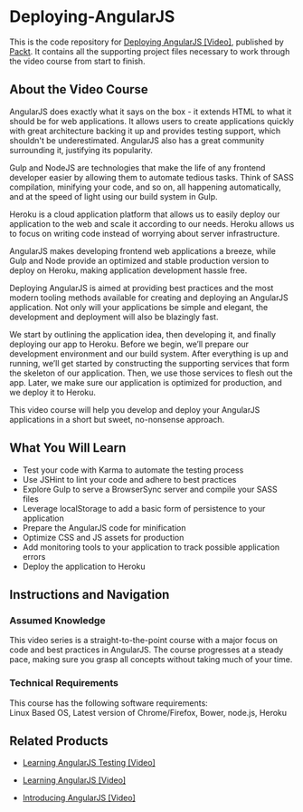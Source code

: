 # Deploying-AngularJS
This is the code repository for [Deploying AngularJS [Video]](https://www.packtpub.com/web-development/deploying-angularjs-video), published by [Packt](https://www.packtpub.com/?utm_source=github). It contains all the supporting project files necessary to work through the video course from start to finish.
## About the Video Course
AngularJS does exactly what it says on the box - it extends HTML to what it should be for web applications. It allows users to create applications quickly with great architecture backing it up and provides testing support, which shouldn't be underestimated. AngularJS also has a great community surrounding it, justifying its popularity.

Gulp and NodeJS are technologies that make the life of any frontend developer easier by allowing them to automate tedious tasks. Think of SASS compilation, minifying your code, and so on, all happening automatically, and at the speed of light using our build system in Gulp.

Heroku is a cloud application platform that allows us to easily deploy our application to the web and scale it according to our needs. Heroku allows us to focus on writing code instead of worrying about server infrastructure.

AngularJS makes developing frontend web applications a breeze, while Gulp and Node provide an optimized and stable production version to deploy on Heroku, making application development hassle free.


Deploying AngularJS is aimed at providing best practices and the most modern tooling methods available for creating and deploying an AngularJS application. Not only will your applications be simple and elegant, the development and deployment will also be blazingly fast.

We start by outlining the application idea, then developing it, and finally deploying our app to Heroku. Before we begin, we’ll prepare our development environment and our build system. After everything is up and running, we’ll get started by constructing the supporting services that form the skeleton of our application. Then, we use those services to flesh out the app. Later, we make sure our application is optimized for production, and we deploy it to Heroku.

This video course will help you develop and deploy your AngularJS applications in a short but sweet, no-nonsense approach.

<H2>What You Will Learn</H2>
<DIV class=book-info-will-learn-text>
<UL>
<LI>Test your code with Karma to automate the testing process
<LI>Use JSHint to lint your code and adhere to best practices 
<LI>Explore Gulp to serve a BrowserSync server and compile your SASS files
<LI>Leverage localStorage to add a basic form of persistence to your application
<LI>Prepare the AngularJS code for minification
<LI>Optimize CSS and JS assets for production
<LI>Add monitoring tools to your application to track possible application errors 
<LI>Deploy the application to Heroku </LI></UL></DIV>

## Instructions and Navigation
### Assumed Knowledge
This video series is a straight-to-the-point course with a major focus on code and best practices in AngularJS. The course progresses at a steady pace, making sure you grasp all concepts without taking much of your time.
### Technical Requirements
This course has the following software requirements:<br/>
Linux Based OS, Latest version of Chrome/Firefox, Bower, node.js, Heroku

## Related Products
* [Learning AngularJS Testing [Video]](https://www.packtpub.com/web-development/learning-angularjs-testing-video)

* [Learning AngularJS [Video]](https://www.packtpub.com/web-development/learning-angularjs-video)

* [Introducing AngularJS [Video]](https://www.packtpub.com/web-development/introducing-angularjs-video)

